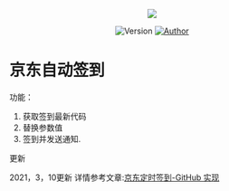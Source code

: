 <p align="center">
    <img src="https://cdn.jsdelivr.net/gh/ruicky/ruicky.github.io/2020/06/05/jd-sign/0.png">
</p>

<p align="center">
    <img alt="Version" src="https://img.shields.io/badge/release-0.0.1-blue"/>
    <a href="https://github.com/ruicky">
        <img alt="Author" src="https://img.shields.io/badge/author-ruicky-blueviolet"/>
    </a>
</p>

# 京东自动签到
功能：
1. 获取签到最新代码 
2. 替换参数值
3. 签到并发送通知.

更新

2021，3，10更新
详情参考文章:[京东定时签到-GitHub 实现](https://ruicky.me/2020/06/05/jd-sign/)
